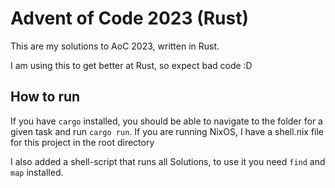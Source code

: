 # Advent of Code 2023 (Rust)

This are my solutions to AoC 2023, written in Rust.

I am using this to get better at Rust, so expect bad code :D

## How to run
If you have `cargo` installed, you should be able to navigate to the folder for a given task and run `cargo run`. If you are running NixOS, I have a shell.nix file for this project in the root directory

I also added a shell-script that runs all Solutions, to use it you need `find` and `map` installed.
